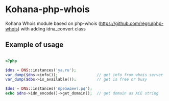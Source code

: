 # Kohana-php-whois

Kohana Whois module based on php-whois (https://github.com/regru/php-whois)
with adding idna_convert class

## Example of usage

```php

<?php

$dns = DNS::instances('ya.ru');
var_dump($dns->info());                 // get info from whois server
var_dump($dbs->is_available());         // get is free or busy

$dns = DNS::instances('президент.рф');
echo $dns->idn_encode()->get_domain();  // get domain as ACE string

```
